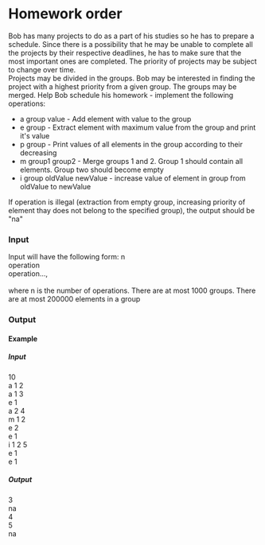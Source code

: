 <h1>Homework order</h1>
Bob has many projects to do as a part of his studies so he has to prepare a schedule. Since there is a possibility that he may be unable to complete all the projects by their respective deadlines, he has to make sure that the most important ones are completed. The priority of projects may be subject to change over time.</br> 
Projects may be divided in the groups. Bob may be interested in finding the project with a highest priority from a given group. The groups may be merged. Help Bob schedule his homework - implement the following operations:</br>
<ul><li>a group value - Add element with value to the group</li>
<li>e group - Extract element with maximum value from the group and print it's value</li>
<li>p group - Print values of all elements in the group according to their decreasing</li>
<li>m group1 group2 - Merge groups 1 and 2. Group 1 should contain all elements. Group two should become empty</li>
<li>i group oldValue newValue - increase value of element in group from oldValue to newValue</li></ul>
If operation is illegal (extraction from empty group, increasing priority of element thay does not belong to the specified group), the output should be "na" 
<h3>Input</h3>
Input will have the following form: n</br>
operation</br>
operation...,</br>
</br>
where n is the number of operations. There are at most 1000 groups. There are at most 200000 elements in a group
<h3>Output</h3>
<h4>Example</h4>
<h5>Input</h5>
10</br>
a 1 2</br>
a 1 3</br>
e 1</br>
a 2 4</br>
m 1 2</br>
e 2</br>
e 1</br>
i 1 2 5</br>
e 1</br>
e 1</br>
<h5>Output</h5>
3</br>
na</br>
4</br>
5</br>
na</br>
